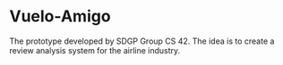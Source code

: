 # Vuelo-Amigo
The prototype developed by SDGP Group CS 42. The idea is to create a review analysis system for the airline industry.
